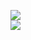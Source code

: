 [![](https://img.shields.io/badge/Made%20With-Github%20Spray-lightgrey.svg?style=for-the-badge&logo=github)](https://github.com/Annihil/github-spray#2393)  
[![](https://i.imgur.com/2DrTn0Z.gif)](https://github.com/Annihil/github-spray)